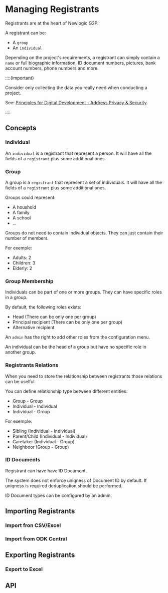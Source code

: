 # Managing Registrants

Registrants are at the heart of Newlogic G2P.

A registrant can be:

- A `group`
- An `individual`

Depending on the project's requirements, a registrant can simply contain a `name` or full biographic
information, ID document numbers, pictures, bank account numbers, phone numbers and more.

::::{important}

Consider only collecting the data you really need when conducting a project.

See:
[Principles for Digital Development - Address Privacy & Security](https://digitalprinciples.org/principle/address-privacy-security/).

::::

## Concepts

### Individual

An `individual` is a registrant that represent a person. It will have all the fields of a `registrant` plus
some additional ones.

### Group

A group is a `registrant` that represent a set of individuals. It will have all the fields of a `registrant`
plus some additional ones.

Groups could represent:

- A houshold
- A family
- A school
- ...

Groups do not need to contain individual objects. They can just contain their number of members.

For exemple:

- Adults: 2
- Children: 3
- Elderly: 2

### Group Membership

Individuals can be part of one or more groups. They can have specific roles in a group.

By default, the following roles exists:

- Head (There can be only one per group)
- Principal recipient (There can be only one per group)
- Alternative recipient

An `admin` has the right to add other roles from the configuration menu.

An individual can be the head of a group but have no specific role in another group.

### Registrants Relations

When you need to store the relationship between registrants those relations can be uselful.

You can define relationship type between different entities:

- Group - Group
- Individual - Individual
- Individual - Group

For exemple:

- Sibling (Individual - Individual)
- Parent/Child (Individual - Individual)
- Caretaker (Individual - Group)
- Neighboor (Group - Group)

### ID Documents

Registrant can have have ID Document.

The system does not enforce uniqness of Document ID by default. If uniqness is required deduplication should
be performed.

ID Document types can be configured by an admin.

## Importing Registrants

### Import fron CSV/Excel

### Import from ODK Central

## Exporting Registrants

### Export to Excel

## API
